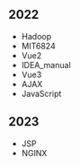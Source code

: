 ## 2022
- Hadoop
- MIT6824
- Vue2
- IDEA_manual
- Vue3
- AJAX
- JavaScript

## 2023

- JSP
- NGINX


